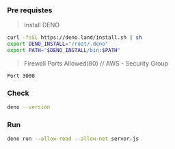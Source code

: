 ### Pre requistes

> Install DENO
```sh
curl -fsSL https://deno.land/install.sh | sh
export DENO_INSTALL="/root/.deno"
export PATH="$DENO_INSTALL/bin:$PATH"
```

> Firewall Ports Allowed(80) // AWS - Security Group
```
Port 3000
```

### Check
```sh
deno --version
```

### Run
```sh
deno run --allow-read --allow-net server.js
```
